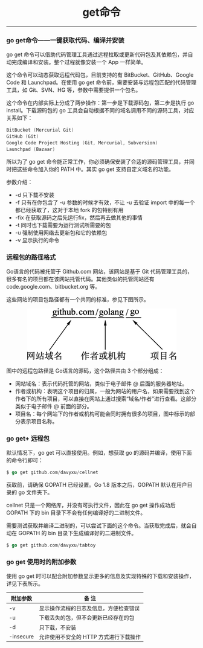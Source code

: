 <center><h1>get命令</h1></center>

---

### go get命令——一键获取代码、编译并安装

go get 命令可以借助代码管理工具通过远程拉取或更新代码包及其依赖包，并自动完成编译和安装。整个过程就像安装一个 App 一样简单。

这个命令可以动态获取远程代码包，目前支持的有 BitBucket、GitHub、Google Code 和 Launchpad。在使用 go get 命令前，需要安装与远程包匹配的代码管理工具，如 Git、SVN、HG 等，参数中需要提供一个包名。

这个命令在内部实际上分成了两步操作：第一步是下载源码包，第二步是执行 go install。下载源码包的 go 工具会自动根据不同的域名调用不同的源码工具，对应关系如下：

```go
BitBucket (Mercurial Git)
GitHub (Git)
Google Code Project Hosting (Git, Mercurial, Subversion)
Launchpad (Bazaar)
```

所以为了 go get 命令能正常工作，你必须确保安装了合适的源码管理工具，并同时把这些命令加入你的 PATH 中。其实 go get 支持自定义域名的功能。

参数介绍：

- -d 只下载不安装
- -f 只有在你包含了 -u 参数的时候才有效，不让 -u 去验证 import 中的每一个都已经获取了，这对于本地 fork 的包特别有用
- -fix 在获取源码之后先运行fix，然后再去做其他的事情
- -t 同时也下载需要为运行测试所需要的包
- -u 强制使用网络去更新包和它的依赖包
- -v 显示执行的命令

### 远程包的路径格式

Go语言的代码被托管于 Github.com 网站，该网站是基于 Git 代码管理工具的，很多有名的项目都在该网站托管代码。其他类似的托管网站还有 code.google.com、bitbucket.org 等。

这些网站的项目包路径都有一个共同的标准，参见下图所示。

<div align=center> 
    <img src="../../img/13-编译与工具/06-get命令/远程包路径.jpg"/> 
</div>

图中的远程包路径是 Go语言的源码，这个路径共由 3 个部分组成：

- 网站域名：表示代码托管的网站，类似于电子邮件 @ 后面的服务器地址。
- 作者或机构：表明这个项目的归属，一般为网站的用户名，如果需要找到这个作者下的所有项目，可以直接在网站上通过搜索“域名/作者”进行查看。这部分类似于电子邮件 @ 前面的部分。
- 项目名：每个网站下的作者或机构可能会同时拥有很多的项目，图中标示的部分表示项目名称。

### go get+ 远程包

默认情况下，go get 可以直接使用。例如，想获取 go 的源码并编译，使用下面的命令行即可：

```go
$ go get github.com/davyxu/cellnet
```

获取前，请确保 GOPATH 已经设置。Go 1.8 版本之后，GOPATH 默认在用户目录的 go 文件夹下。

cellnet 只是一个网络库，并没有可执行文件，因此在 go get 操作成功后 GOPATH 下的 bin 目录下不会有任何编译好的二进制文件。

需要测试获取并编译二进制的，可以尝试下面的这个命令。当获取完成后，就会自动在 GOPATH 的 bin 目录下生成编译好的二进制文件。

```go
$ go get github.com/davyxu/tabtoy
```

### go get 使用时的附加参数

使用 go get 时可以配合附加参数显示更多的信息及实现特殊的下载和安装操作，详见下表所示。

| 附加参数  | 备 注                                  |
| --------- | -------------------------------------- |
| -v        | 显示操作流程的日志及信息，方便检查错误 |
| -u        | 下载丢失的包，但不会更新已经存在的包   |
| -d        | 只下载，不安装                         |
| -insecure | 允许使用不安全的 HTTP 方式进行下载操作 |